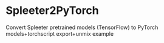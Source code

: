# Spleeter2PyTorch
Convert Spleeter pretrained models (TensorFlow) to PyTorch models+torchscript export+unmix example
